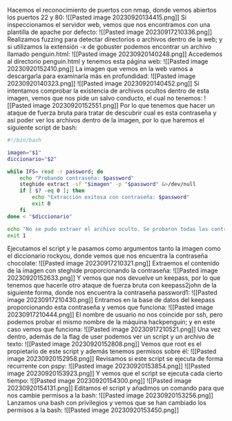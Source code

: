 Hacemos el reconocimiento de puertos con nmap, donde vemos abiertos los puertos 22 y 80:
![[Pasted image 20230920134415.png]]
Si inspeccionamos el servidor web, vemos que nos encontramos con una plantilla de apache por defecto:
![[Pasted image 20230917210336.png]]
Realizamos fuzzing para detectar directorios o archivos dentro de la web; y si utilizamos la extensión -x de gobuster podemos encontrar un archivo llamado penguin.html:
![[Pasted image 20230920140248.png]]
Accedemos al directorio penguin.html y tenemos esta página web:
![[Pasted image 20230920152410.png]]
La imagen que vemos en la web vamos a descargarla para examinarla más en profundidad:
![[Pasted image 20230920140323.png]]
![[Pasted image 20230920140452.png]]
Si intentamos comprobar la existencia de archivos ocultos dentro de esta imagen, vemos que nos pide un salvo conducto, el cual no tenemos:
![[Pasted image 20230920152551.png]]
Por lo que tenemos que hacer un ataque de fuerza bruta para tratar de descubrir cual es esta contraseña y así poder ver los archivos dentro de la imagen, por lo que haremos el siguiente script de bash:
```bash
#!/bin/bash

imagen="$1"
diccionario="$2"

while IFS= read -r password; do
    echo "Probando contraseña: $password"
    steghide extract -sf "$imagen" -p "$password" &>/dev/null
    if [ $? -eq 0 ]; then
        echo "Extracción exitosa con contraseña: $password"
        exit 0
    fi
done < "$diccionario"

echo "No se pudo extraer el archivo oculto. Se probaron todas las contraseñas."
exit 1
```
Ejecutamos el script y le pasamos como argumentos tanto la imagen como el diccionario rockyou, donde vemos que nos encuentra la contraseña chocolate:
![[Pasted image 20230917210321.png]]
Extraemos el contenido de la imagen con steghide proporcionando la contraseña:
![[Pasted image 20230920152633.png]]
Y vemos que nos devuelve un keepass, por lo que tenemos que hacerle otro ataque de fuerza bruta con keepass2john de la siguiente forma, donde nos encuentra la contraseña password1:
![[Pasted image 20230917210430.png]]
Entramos en la base de datos del keepass proporcionando esta contraseña y vemos que funciona:
![[Pasted image 20230917210444.png]]
El nombre de usuario no nos coincide por ssh, pero podemos probar el mismo nombre de la máquina hackpenguin; y en este caso vemos que funciona:
![[Pasted image 20230917210521.png]]
Una vez dentro, además de la flag de user podemos ver un script y un archivo de texto:
![[Pasted image 20230920152808.png]]
Vemos que root es el propietario de este script y además tenemos permisos sobre él:
![[Pasted image 20230920152958.png]]
Revisamos si este script se ejecuta de forma recurrente con pspy:
![[Pasted image 20230920153854.png]]
![[Pasted image 20230920153923.png]]
Y vemos que el script se ejecuta cada cierto tiempo:
![[Pasted image 20230920154300.png]]
![[Pasted image 20230920154131.png]]
Editamos el script y añadimos un comando para que nos cambie permisos a la bash:
![[Pasted image 20230920153256.png]]
Lanzamos una bash con privilegios y vemos que se han cambiado los permisos a la bash:
![[Pasted image 20230920153450.png]]


